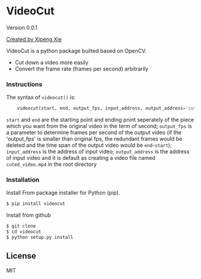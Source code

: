 # VideoCut
Version 0.0.1

[Created by Xipeng Xie](https://github.com/Ageneinair)

VideoCut is a python package builted based on OpenCV.

  - Cut down a video more easily
  - Convert the frame rate (frames per second) arbitrarily

### Instructions
The syntax of `videocut()` is:

```py
    videocut(start, end, output_fps, input_address, output_address='cuted_video.mp4')
```
`start` and `end` are the starting point and ending pnint seperately of the piece which you want from the original video in the term of second; `output_fps` is a parameter to determine frames per second of the output video (if the 'output_fps' is smaller than original fps, the redundant frames would be deleted and the time span of the output video would be `end`-`start`); `input_address` is the address of input video; `output_address` is the address of input video and it is default as creating a video file named `cuted_video.mp4` in the root directory


### Installation

Install From package installer for Python (pip).

```sh
$ pip install videocut
```

Install from github

```sh
$ git clone
$ cd videocut
$ python setup.py install
```

License
----

MIT

